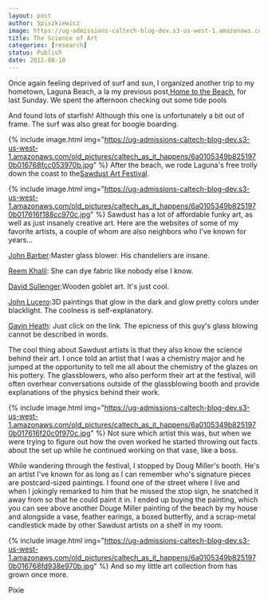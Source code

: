 ```yaml
---
layout: post
author: Spiszkiewicz
image: https://ug-admissions-caltech-blog-dev.s3-us-west-1.amazonaws.com/old_pictures/caltech_as_it_happens/6a0105349b8251970b016768fcbe8f970b.jpg
title: The Science of Art
categories: [research]
status: Publish
date: 2012-08-10
---
```



Once again feeling deprived of surf and sun, I organized another trip to my hometown, Laguna Beach, a la my previous post,<a href="https://caltech.typepad.com/caltech_as_it_happens/2012/06/beaches-and-barbeques.html" target="_self">Home to the Beach</a>, for last Sunday. We spent the afternoon checking out some tide pools

And found lots of starfish! Although this one is unfortunately a bit out of frame. The surf was also great for boogie boarding.


{% include image.html img="https://ug-admissions-caltech-blog-dev.s3-us-west-1.amazonaws.com/old_pictures/caltech_as_it_happens/6a0105349b8251970b016768fcc053970b.jpg" %}
After the beach, we rode Laguna's free trolly down the coast to the<a href="https://www.sawdustartfestival.org/" target="_self">Sawdust Art Festival</a>.


{% include image.html img="https://ug-admissions-caltech-blog-dev.s3-us-west-1.amazonaws.com/old_pictures/caltech_as_it_happens/6a0105349b8251970b017616f188cc970c.jpg" %}
Sawdust has a lot of affordable funky art, as well as just insanely creative art. Here are the websites of some of my favorite artists, a couple of whom are also neighbors who I've known for years...

<a href="https://www.johnbarberglassdesigns.com/gallery.html" target="_self">John Barber</a>:Master glass blower. His chandeliers are insane.

<a href="https://www.rkhalil.com/" target="_self">Reem Khalil</a>: She can dye fabric like nobody else I know.

<a href="https://woodgobletart.com/about.html" target="_self">David Sullenger</a>:Wooden goblet art. It's just cool.

<a href="https://loosearrow3d.com/galleries/" target="_self">John Lucero</a>:3D paintings that glow in the dark and glow pretty colors under blacklight. The coolness is self-explanatory.

<a href="https://www.artglass.tv/" target="_self">Gavin Heath</a>: Just click on the link. The epicness of this guy's glass blowing cannot be described in words.

The cool thing about Sawdust artists is that they also know the science behind their art. I once told an artist that I was a chemistry major and he jumped at the opportunity to tell me all about the chemistry of the glazes on his pottery. The glassblowers, who also perform their art at the festival, will often overhear conversations outside of the glassblowing booth and provide explanations of the physics behind their work.


{% include image.html img="https://ug-admissions-caltech-blog-dev.s3-us-west-1.amazonaws.com/old_pictures/caltech_as_it_happens/6a0105349b8251970b017616f20c0f970c.jpg" %}
Not sure which artist this was, but when we were trying to figure out how the oven worked he started throwing out facts about the set up while he continued working on that vase, like a boss.

While wandering through the festival, I stopped by Doug Miller's booth. He's an artist I've known for as long as I can remember who's signature pieces are postcard-sized paintings. I found one of the street where I live and when I jokingly remarked to him that he missed the stop sign, he snatched it away from so that he could paint it in. I ended up buying the painting, which you can see above another Douge Miller painting of the beach by my house and alongside a vase, feather earings, a boxed butterfly, and a scrap-metal candlestick made by other Sawdust artists on a shelf in my room.


{% include image.html img="https://ug-admissions-caltech-blog-dev.s3-us-west-1.amazonaws.com/old_pictures/caltech_as_it_happens/6a0105349b8251970b016768fd938e970b.jpg" %}
And so my little art collection from has grown once more.

Pixie

